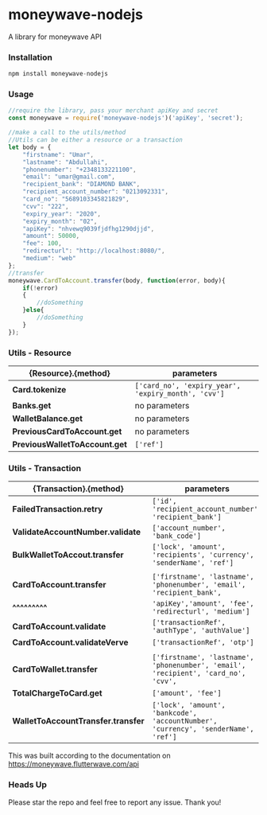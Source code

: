 # moneywave-nodejs
A library for moneywave API

### Installation
```js 
npm install moneywave-nodejs
```
### Usage
```js
//require the library, pass your merchant apiKey and secret
const moneywave = require('moneywave-nodejs')('apiKey', 'secret');

//make a call to the utils/method
//Utils can be either a resource or a transaction
let body = {
    "firstname": "Umar",
    "lastname": "Abdullahi",
    "phonenumber": "+2348133221100",
    "email": "umar@gmail.com",
    "recipient_bank": "DIAMOND BANK",
    "recipient_account_number": "0213092331",
    "card_no": "5689103345821829",
    "cvv": "222",
    "expiry_year": "2020",
    "expiry_month": "02",
    "apiKey": "nhvewq9039fjdfhg1290djjd",
    "amount": 50000,
    "fee": 100,
    "redirecturl": "http://localhost:8080/",
    "medium": "web"
};
//transfer
moneywave.CardToAccount.transfer(body, function(error, body){
    if(!error)
    {
        //doSomething
    }else{
        //doSomething
    }  
});
```

### Utils - Resource
|  {Resource}.{method}                 |               parameters           |   
|--------------------------------------|------------------------------------|
| **Card.tokenize**                    |`['card_no', 'expiry_year', 'expiry_month', 'cvv']`|
| **Banks.get**                        | no parameters                      |
| **WalletBalance.get**                | no parameters                      |
| **PreviousCardToAccount.get**        | no parameters                      |
| **PreviousWalletToAccount.get**      | `['ref']`                          |                                                        

### Utils - Transaction  
| {Transaction}.{method}               |           parameters               |
|--------------------------------------|------------------------------------|
| **FailedTransaction.retry**          | `['id', 'recipient_account_number', 'recipient_bank']`|
| **ValidateAccountNumber.validate**   | `['account_number', 'bank_code']`  |
| **BulkWalletToAccout.transfer**      | `['lock', 'amount', 'recipients', 'currency', 'senderName', 'ref']`|
| | | |                                
| **CardToAccount.transfer**           | `['firstname', 'lastname', 'phonenumber', 'email', 'recipient_bank',`|                      | **^^^^^^^^,**                        | `'recipient_account_number', 'card_no', 'cvv', 'expiry_year', 'expiry_month',`| 
| **^^^^^^^^^**                        | `'apiKey','amount', 'fee', 'redirecturl', 'medium']`|
| **CardToAccount.validate**           | `['transactionRef', 'authType', 'authValue']`|
| **CardToAccount.validateVerve**      | `['transactionRef', 'otp']`         |
| | | |                                                               
| **CardToWallet.transfer**            | `['firstname', 'lastname', 'phonenumber', 'email', 'recipient', 'card_no', 'cvv',`|         | **,^^^^^^^^^^**                      | `'expiry_year', 'expiry_month', 'apiKey', 'amount', 'fee', 'redirecturl', 'medium']`|
| **TotalChargeToCard.get**            | `['amount', 'fee']`                 |
| **WalletToAccountTransfer.transfer** | `['lock', 'amount', 'bankcode', 'accountNumber', 'currency', 'senderName', 'ref']`|

This was built according to the documentation on https://moneywave.flutterwave.com/api

### Heads Up
Please star the repo and feel free to report any issue. Thank you!